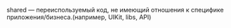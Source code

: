 shared — переиспользуемый код, не имеющий отношения к специфике приложения/бизнеса.(например, UIKit, libs, API)
